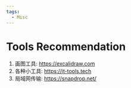 ```yaml
---
tags:
  - Misc
---
```


# Tools Recommendation

1. 画图工具: https://excalidraw.com
2. 各种小工具: https://it-tools.tech
3. 局域网传输: https://snapdrop.net/